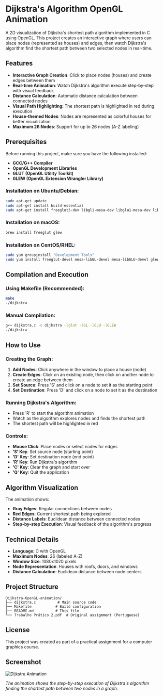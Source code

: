 # Dijkstra's Algorithm OpenGL Animation

A 2D visualization of Dijkstra's shortest path algorithm implemented in C using OpenGL. This project creates an interactive graph where users can place nodes (represented as houses) and edges, then watch Dijkstra's algorithm find the shortest path between two selected nodes in real-time.

## Features

- **Interactive Graph Creation**: Click to place nodes (houses) and create edges between them
- **Real-time Animation**: Watch Dijkstra's algorithm execute step-by-step with visual feedback
- **Distance Calculation**: Automatic distance calculation between connected nodes
- **Visual Path Highlighting**: The shortest path is highlighted in red during execution
- **House-themed Nodes**: Nodes are represented as colorful houses for better visualization
- **Maximum 26 Nodes**: Support for up to 26 nodes (A-Z labeling)

## Prerequisites

Before running this project, make sure you have the following installed:

- **GCC/G++ Compiler**
- **OpenGL Development Libraries**
- **GLUT (OpenGL Utility Toolkit)**
- **GLEW (OpenGL Extension Wrangler Library)**

### Installation on Ubuntu/Debian:
```bash
sudo apt-get update
sudo apt-get install build-essential
sudo apt-get install freeglut3-dev libgl1-mesa-dev libglu1-mesa-dev libglew-dev
```

### Installation on macOS:
```bash
brew install freeglut glew
```

### Installation on CentOS/RHEL:
```bash
sudo yum groupinstall "Development Tools"
sudo yum install freeglut-devel mesa-libGL-devel mesa-libGLU-devel glew-devel
```

## Compilation and Execution

### Using Makefile (Recommended):
```bash
make
./dijkstra
```

### Manual Compilation:
```bash
g++ dijkstra.c -o dijkstra -lglut -lGL -lGLU -lGLEW
./dijkstra
```

## How to Use

### Creating the Graph:
1. **Add Nodes**: Click anywhere in the window to place a house (node)
2. **Create Edges**: Click on an existing node, then click on another node to create an edge between them
3. **Set Source**: Press 'S' and click on a node to set it as the starting point
4. **Set Destination**: Press 'D' and click on a node to set it as the destination

### Running Dijkstra's Algorithm:
- Press 'R' to start the algorithm animation
- Watch as the algorithm explores nodes and finds the shortest path
- The shortest path will be highlighted in red

### Controls:
- **Mouse Click**: Place nodes or select nodes for edges
- **'S' Key**: Set source node (starting point)
- **'D' Key**: Set destination node (end point)
- **'R' Key**: Run Dijkstra's algorithm
- **'C' Key**: Clear the graph and start over
- **'Q' Key**: Quit the application

## Algorithm Visualization

The animation shows:
- **Gray Edges**: Regular connections between nodes
- **Red Edges**: Current shortest path being explored
- **Distance Labels**: Euclidean distance between connected nodes
- **Step-by-step Execution**: Visual feedback of the algorithm's progress

## Technical Details

- **Language**: C with OpenGL
- **Maximum Nodes**: 26 (labeled A-Z)
- **Window Size**: 1080x1020 pixels
- **Node Representation**: Houses with roofs, doors, and windows
- **Distance Calculation**: Euclidean distance between node centers

## Project Structure

```
Dijkstra-OpenGL-animation/
├── dijkstra.c          # Main source code
├── Makefile           # Build configuration
├── README.md          # This file
└── Trabalho Prático 2.pdf  # Original assignment (Portuguese)
```

## License

This project was created as part of a practical assignment for a computer graphics course.

## Screenshot

![Dijkstra Animation](https://user-images.githubusercontent.com/77855082/145925267-2ba57df6-b5bc-4247-8146-b7f6345337e2.gif)

*The animation shows the step-by-step execution of Dijkstra's algorithm finding the shortest path between two nodes in a graph.*
